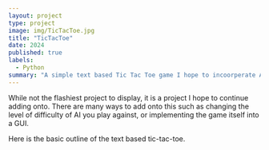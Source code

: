 ```yaml
---
layout: project
type: project
image: img/TicTacToe.jpg
title: "TicTacToe"
date: 2024
published: true
labels:
  - Python
summary: "A simple text based Tic Tac Toe game I hope to incoorperate AI into."
---
```


While not the flashiest project to display, it is a project I hope to continue adding onto. There are many ways to add onto this such as changing the level of difficulty of AI you play against, or implementing the game itself into a GUI.

Here is the basic outline of the text based tic-tac-toe.
